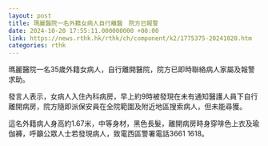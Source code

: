 ```yaml
---
layout: post
title: 瑪麗醫院一名外籍女病人自行離醫　院方已報警
date: 2024-10-20 17:55:11.000000000 +08:00
link: https://news.rthk.hk/rthk/ch/component/k2/1775375-20241020.htm
categories: rthk
---
```


瑪麗醫院一名35歲外籍女病人，自行離開醫院，院方已即時聯絡病人家屬及報警求助。

發言人表示，女病人入住內科病房，早上約9時被發現在未有通知醫護人員下自行離開病房，院方隨即派保安員在全院範圍及附近地區搜索病人，但未能尋獲。

這名外籍病人身高約1.67米，中等身材，黑色長髮，離開病房時身穿啡色上衣及瑜伽褲，呼籲公眾人士若發現病人，致電西區警署電話3661 1618。
